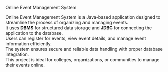 
 Online Event Management System

Online Event Management System is a Java-based application designed to streamline the process of organizing and managing events.  
It uses **DBMS** for structured data storage and **JDBC** for connecting the application to the database.  
Users can register for events, view event details, and manage event information efficiently.  
The system ensures secure and reliable data handling with proper database integration.  
This project is ideal for colleges, organizations, or communities to manage their events online.
